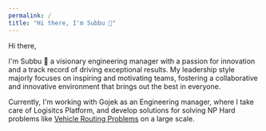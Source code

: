 ```yaml
---
permalink: /
title: "Hi there, I'm Subbu 👋"
---
```


Hi there, 


I'm Subbu 👋 a visionary engineering manager with a passion for innovation and a track record of driving exceptional results. My leadership style majorly focuses on inspiring and motivating teams, fostering a collaborative and innovative environment that brings out the best in everyone.


Currently, I'm working with Gojek as an Engineering manager, where I take care of Logisitcs Platform, and develop solutions for solving NP Hard problems like <a href="https://en.wikipedia.org/wiki/Vehicle_routing_problem">Vehicle Routing Problems</a> on a large scale. 
